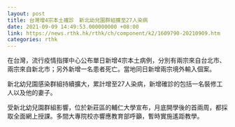 ```yaml
---
layout: post
title: 台灣增4宗本土確診　新北幼兒園群組擴至27人染病
date: 2021-09-09 14:49:53.000000000 +08:00
link: https://news.rthk.hk/rthk/ch/component/k2/1609790-20210909.htm
categories: rthk
---
```


在台灣，流行疫情指揮中心公布單日新增4宗本土病例，分別有兩宗來自台北市、兩宗來自新北市；另外新增一名患者死亡。當地同日新增兩宗境外輸入個案。

新北幼兒園感染群組持續擴大，累計增至27人染病，新增確診的包括一名裝修工人以及他的妻子。

受新北幼兒園群組影響，位於新莊區的輔仁大學宣布，月底開學後的首兩周，都採取全面網上授課。多間大專院校亦響應教育部呼籲，暫時實施遙距教學。
